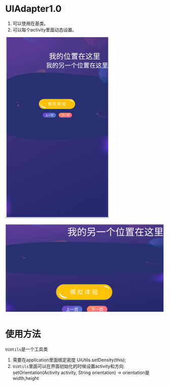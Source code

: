 #  UIAdapter1.0
1. 可以使用在基类。
2. 可以每个activity里面动态设置。

![](https://github.com/laiyuchenrushuang/UIAdapter1.0/blob/master/tp.png)

![](https://github.com/laiyuchenrushuang/UIAdapter1.0/blob/master/tp1.png)

# 使用方法

  `UiUtils`是一个工具类  
  
1. 需要在application里面绑定密度  UiUtils.setDensity(this);
2. `UiUtils`里面可以在界面初始化的时候设置activity和方向 setOrientation(Activity activity, String orientation) -> orientation是width,height
